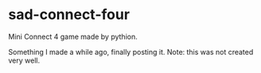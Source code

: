 # sad-connect-four
Mini Connect 4 game made by pythion. 

Something I made a while ago, finally posting it. Note: this was not created very well.
